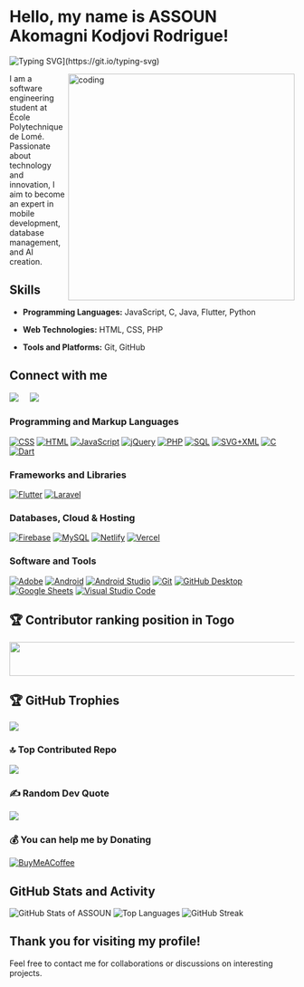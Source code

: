 # Hello, my name is ASSOUN Akomagni Kodjovi Rodrigue!

![Typing SVG](https://readme-typing-svg.demolab.com?font=Fira+Code&pause=1000&color=FFA500&width=435&lines=Welcome+on+my+github+!;I'm;+ASSOUN+Akomagni+Kodjovi+Rodrigue+;I'm+a+passionate+developer,;Software+Engineering+Student%2C;Flutter+and+laravel+app+dev.)](https://git.io/typing-svg)

<img align="right" alt="coding" width="400" src="https://media.giphy.com/media/WTjXuYA2y4o3UZly3W/giphy.gif">




I am a software engineering student at École Polytechnique de Lomé. Passionate about technology and innovation, I aim to become an expert in mobile development, database management, and AI creation.

## Skills
- **Programming Languages:**  JavaScript, C, Java, Flutter, Python

- **Web Technologies:** HTML, CSS, PHP

- **Tools and Platforms:** Git, GitHub

## Connect with me

<p align="left">
  <a href="mailto:assounrodrigue5@gmail.com"><img src="https://img.shields.io/badge/gmail-%23D14836.svg?&style=for-the-badge&logo=gmail&logoColor=white" /></a>&nbsp;&nbsp;&nbsp;&nbsp;
  <a href="https://www.linkedin.com/in/assoun-rodrigue"><img src="https://img.shields.io/badge/linkedin-%230077B5.svg?&style=for-the-badge&logo=linkedin&logoColor=white" /></a>&nbsp;&nbsp;&nbsp;&nbsp;
</p>


### Programming and Markup Languages

<p>
  <a href="https://github.com/search?q=user%3HordRic+language%3Acss"><img alt="CSS" src="https://img.shields.io/badge/CSS-1572B6.svg?logo=css3&logoColor=white"></a>
  <a href="https://github.com/search?q=user%3AHordRic+language%3Ahtml"><img alt="HTML" src="https://img.shields.io/badge/HTML-E34F26.svg?logo=html5&logoColor=white"></a>
  <a href="https://github.com/search?q=user%3AHordRic+language%3Ajavascript"><img alt="JavaScript" src="https://img.shields.io/badge/JavaScript-F7DF1E.svg?logo=javascript&logoColor=black"></a>
  <a href="https://github.com/search?q=user%3AHordRic+language%3Ajquery"><img alt="jQuery" src="https://img.shields.io/badge/jquery-%230E76A8.svg?logo=jquery&logoColor=white"></a>
  <a href="https://github.com/search?q=user%3AHordRic+language%3Aphp"><img alt="PHP" src="https://img.shields.io/badge/PHP-777BB4.svg?logo=php&logoColor=white"></a>
  <a href="https://github.com/search?q=user%3AHordRic+language%3Asql"><img alt="SQL" src="https://custom-icon-badges.demolab.com/badge/SQL-025E8C.svg?logo=database&logoColor=white"></a>
  <a href="https://github.com/search?q=user%3AHordRic+language%3Asvg"><img alt="SVG+XML" src="https://img.shields.io/badge/SVG%2BXML-e0982c.svg?logo=svg&logoColor=white"></a>
  <a href="https://github.com/search?q=user%3AHordRic+language%3Ac"><img alt="C" src="https://img.shields.io/badge/c-%2300599C.svg?logo=c&logoColor=white"></a>
  <a href="https://github.com/search?q=user%3AHordRic+language%3Adart"><img alt="Dart" src="https://img.shields.io/badge/dart-%230175C2.svg?logo=dart&logoColor=white"></a>
</p>

###  Frameworks and Libraries

<p>
  <a href="#"><img alt="Flutter" src="https://img.shields.io/badge/Flutter-%2302569B.svg?logo=Flutter&logoColor=white"></a>
  <a href="#"><img alt="Laravel" src="https://img.shields.io/badge/laravel-%23FF2D20.svg?logo=laravel&logoColor=white"></a>
</p>

### Databases, Cloud & Hosting

<p>
  <a href="#"><img alt="Firebase" src="https://img.shields.io/badge/Firebase-039BE5?logo=Firebase&logoColor=white"></a>
  <a href="#"><img alt="MySQL" src="https://img.shields.io/badge/MySQL-00f.svg?logo=mysql&logoColor=white"></a>
  <a href="#"><img alt="Netlify" src="https://img.shields.io/badge/netlify-%23000000.svg?logo=netlify&logoColor=#00C7B7"></a>
  <a href="#"><img alt="Vercel" src="https://img.shields.io/badge/vercel-%23000000.svg?logo=vercel&logoColor=white"></a>
</p>

### Software and Tools

<p>
  <a href="#"><img alt="Adobe" src="https://img.shields.io/badge/Adobe-FF0000.svg?logo=adobe&logoColor=white"></a>
  <a href="#"><img alt="Android" src="https://img.shields.io/badge/Android-3DDC84?logo=android&logoColor=white"></a>
  <a href="#"><img alt="Android Studio" src="https://img.shields.io/badge/Android%20Studio-008678.svg?logo=android-studio&logoColor=white"></a>
  <a href="#"><img alt="Git" src="https://img.shields.io/badge/Git-F05033.svg?logo=git&logoColor=white"></a>
  <a href="#"><img alt="GitHub Desktop" src="https://img.shields.io/badge/GitHub%20Desktop-8034A9.svg?logo=github&logoColor=white"></a>
  <a href="#"><img alt="Google Sheets" src="https://img.shields.io/badge/Sheets-34A853.svg?logo=google%20sheets&logoColor=white"></a>
  <a href="#"><img alt="Visual Studio Code" src="https://img.shields.io/badge/Visual%20Studio%20Code-0078d7.svg?logo=visual-studio-code&logoColor=white"></a>
</p>

## 🏆 Contributor ranking position in Togo
<p>
    <a href="https://user-badge.committers.top/togo/HordRic">
      <img src="https://user-badge.committers.top/togo/HordRic.svg" style="width: 600px; height: 60px;">
    </a>
</p>

## 🏆 GitHub Trophies
![](https://github-profile-trophy.vercel.app/?username=HordRic&theme=radical&no-frame=false&no-bg=false&margin-w=4)

### 🔝 Top Contributed Repo
![](https://github-contributor-stats.vercel.app/api?username=HordRic&limit=5&theme=radical&combine_all_yearly_contributions=true)

### ✍️ Random Dev Quote
![](https://quotes-github-readme.vercel.app/api?type=horizontal&theme=radical)

### 💰 You can help me by Donating
  [![BuyMeACoffee](https://img.shields.io/badge/Buy%20Me%20a%20Coffee-ffdd00?style=for-the-badge&logo=buy-me-a-coffee&logoColor=black)](https://buymeacoffee.com/assounrodrk                           ) 


## GitHub Stats and Activity

![GitHub Stats of ASSOUN](https://github-readme-stats.vercel.app/api?username=HordRic&show_icons=true&theme=radical)
![Top Languages](https://github-readme-stats.vercel.app/api/top-langs/?username=HordRic&theme=radical)
![GitHub Streak](https://github-readme-streak-stats.herokuapp.com/?user=HordRic&show_icons=true&theme=radical)


## Thank you for visiting my profile!
Feel free to contact me for collaborations or discussions on interesting projects.

